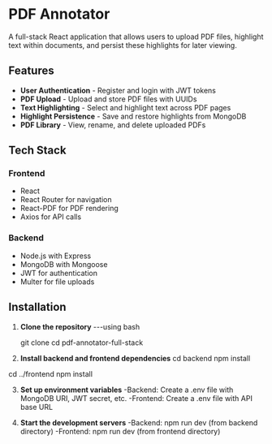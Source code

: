 # PDF Annotator

A full-stack React application that allows users to upload PDF files, highlight text within documents, and persist these highlights for later viewing.

## Features

- **User Authentication** - Register and login with JWT tokens
- **PDF Upload** - Upload and store PDF files with UUIDs
- **Text Highlighting** - Select and highlight text across PDF pages
- **Highlight Persistence** - Save and restore highlights from MongoDB
- **PDF Library** - View, rename, and delete uploaded PDFs

## Tech Stack

### Frontend

- React
- React Router for navigation
- React-PDF for PDF rendering
- Axios for API calls

### Backend

- Node.js with Express
- MongoDB with Mongoose
- JWT for authentication
- Multer for file uploads

## Installation

1. **Clone the repository** ---using bash

   git clone
   cd pdf-annotator-full-stack

2. **Install backend and frontend dependencies**
   cd backend
   npm install

cd ../frontend
npm install

3. **Set up environment variables**
   -Backend: Create a .env file with MongoDB URI, JWT secret, etc.
   -Frontend: Create a .env file with API base URL

4. **Start the development servers**
   -Backend: npm run dev (from backend directory)
   -Frontend: npm run dev (from frontend directory)
